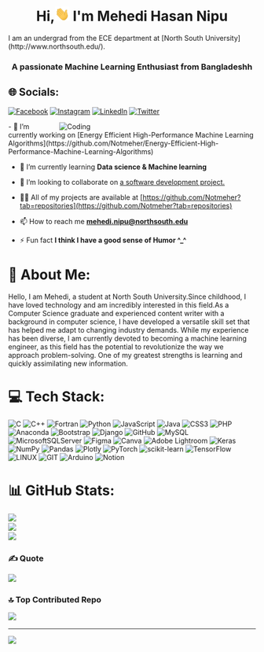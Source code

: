 <h1 align="center">Hi,<img src="https://raw.githubusercontent.com/Notmeher/Notmeher/main/Wave.gif" width="30px"> I'm Mehedi Hasan Nipu</h1>
I am an undergrad from the ECE department at [North South University](http://www.northsouth.edu/).

<h3 align="center">A passionate Machine Learning Enthusiast from Bangladeshh</h3>
 
## 🌐 Socials:
[![Facebook](https://img.shields.io/badge/Facebook-%231877F2.svg?logo=Facebook&logoColor=white)](https://facebook.com/mynameisnipu) [![Instagram](https://img.shields.io/badge/Instagram-%23E4405F.svg?logo=Instagram&logoColor=white)](https://instagram.com/lifeasmeher) [![LinkedIn](https://img.shields.io/badge/LinkedIn-%230077B5.svg?logo=linkedin&logoColor=white)](https://linkedin.com/in/notmeher4459) [![Twitter](https://img.shields.io/badge/Twitter-%231DA1F2.svg?logo=Twitter&logoColor=white)](https://twitter.com/lifeasmeher) 

<img align="right" alt="Coding" width="400" src="https://media.giphy.com/media/2IudUHdI075HL02Pkk/giphy.gif">
- 🔭 I’m currently working on [Energy Efficient High-Performance Machine Learning Algorithms](https://github.com/Notmeher/Energy-Efficient-High-Performance-Machine-Learning-Algorithms)

- 🌱 I’m currently learning **Data science & Machine learning**

- 👯 I’m looking to collaborate on [a software development project.](https://github.com/Notmeher/Object-Detection-software-)

- 👨‍💻 All of my projects are available at [https://github.com/Notmeher?tab=repositories](https://github.com/Notmeher?tab=repositories)

- 📫 How to reach me **mehedi.nipu@northsouth.edu**

- ⚡ Fun fact **I think I have a good sense of Humor ^_^**




# 💫 About Me:
Hello, I am Mehedi, a student at North South University.Since childhood, I have loved technology and am incredibly interested in this field.As a Computer Science graduate and experienced content writer with a background in computer science, I have developed a versatile skill set that has helped me adapt to changing industry demands. While my experience has been diverse, I am currently devoted to becoming a machine learning engineer, as this field has the potential to revolutionize the way we approach problem-solving. One of my greatest strengths is learning and quickly assimilating new information. 




# 💻 Tech Stack:
![C](https://img.shields.io/badge/c-%2300599C.svg?style=for-the-badge&logo=c&logoColor=white) ![C++](https://img.shields.io/badge/c++-%2300599C.svg?style=for-the-badge&logo=c%2B%2B&logoColor=white) ![Fortran](https://img.shields.io/badge/Fortran-%23734F96.svg?style=for-the-badge&logo=fortran&logoColor=white) ![Python](https://img.shields.io/badge/python-3670A0?style=for-the-badge&logo=python&logoColor=ffdd54) ![JavaScript](https://img.shields.io/badge/javascript-%23323330.svg?style=for-the-badge&logo=javascript&logoColor=%23F7DF1E) ![Java](https://img.shields.io/badge/java-%23ED8B00.svg?style=for-the-badge&logo=java&logoColor=white) ![CSS3](https://img.shields.io/badge/css3-%231572B6.svg?style=for-the-badge&logo=css3&logoColor=white) ![PHP](https://img.shields.io/badge/php-%23777BB4.svg?style=for-the-badge&logo=php&logoColor=white) ![Anaconda](https://img.shields.io/badge/Anaconda-%2344A833.svg?style=for-the-badge&logo=anaconda&logoColor=white) ![Bootstrap](https://img.shields.io/badge/bootstrap-%23563D7C.svg?style=for-the-badge&logo=bootstrap&logoColor=white) ![Django](https://img.shields.io/badge/django-%23092E20.svg?style=for-the-badge&logo=django&logoColor=white) ![GitHub](https://img.shields.io/badge/GitHub-%23121011.svg?style=for-the-badge&logo=github&logoColor=white) ![MySQL](https://img.shields.io/badge/mysql-%2300f.svg?style=for-the-badge&logo=mysql&logoColor=white) ![MicrosoftSQLServer](https://img.shields.io/badge/Microsoft%20SQL%20Sever-CC2927?style=for-the-badge&logo=microsoft%20sql%20server&logoColor=white) 	![Figma](https://img.shields.io/badge/figma-%23F24E1E.svg?style=for-the-badge&logo=figma&logoColor=white) ![Canva](https://img.shields.io/badge/Canva-%2300C4CC.svg?style=for-the-badge&logo=Canva&logoColor=white) ![Adobe Lightroom](https://img.shields.io/badge/Adobe%20Lightroom-31A8FF.svg?style=for-the-badge&logo=Adobe%20Lightroom&logoColor=white) ![Keras](https://img.shields.io/badge/Keras-%23D00000.svg?style=for-the-badge&logo=Keras&logoColor=white) ![NumPy](https://img.shields.io/badge/numpy-%23013243.svg?style=for-the-badge&logo=numpy&logoColor=white) ![Pandas](https://img.shields.io/badge/pandas-%23150458.svg?style=for-the-badge&logo=pandas&logoColor=white) ![Plotly](https://img.shields.io/badge/Plotly-%233F4F75.svg?style=for-the-badge&logo=plotly&logoColor=white) ![PyTorch](https://img.shields.io/badge/PyTorch-%23EE4C2C.svg?style=for-the-badge&logo=PyTorch&logoColor=white) ![scikit-learn](https://img.shields.io/badge/scikit--learn-%23F7931E.svg?style=for-the-badge&logo=scikit-learn&logoColor=white) ![TensorFlow](https://img.shields.io/badge/TensorFlow-%23FF6F00.svg?style=for-the-badge&logo=TensorFlow&logoColor=white) ![LINUX](https://img.shields.io/badge/Linux-FCC624?style=for-the-badge&logo=linux&logoColor=black) ![GIT](https://img.shields.io/badge/Git-fc6d26?style=for-the-badge&logo=git&logoColor=white) ![Arduino](https://img.shields.io/badge/-Arduino-00979D?style=for-the-badge&logo=Arduino&logoColor=white) ![Notion](https://img.shields.io/badge/Notion-%23000000.svg?style=for-the-badge&logo=notion&logoColor=white)
# 📊 GitHub Stats:
![](https://github-readme-stats.vercel.app/api?username=Notmeher&theme=dark&hide_border=false&include_all_commits=false&count_private=true)<br/>
![](https://github-readme-streak-stats.herokuapp.com/?user=Notmeher&theme=dark&hide_border=false)<br/>
![](https://github-readme-stats.vercel.app/api/top-langs/?username=Notmeher&theme=dark&hide_border=false&include_all_commits=false&count_private=true&layout=compact)



### ✍️ Quote
![](https://quotes-github-readme.vercel.app/api?type=horizontal&theme=radical)

### 🔝 Top Contributed Repo
![](https://github-contributor-stats.vercel.app/api?username=Notmeher&limit=5&theme=dark&combine_all_yearly_contributions=true)

---
[![](https://visitcount.itsvg.in/api?id=Notmeher&icon=0&color=0)](https://visitcount.itsvg.in)


